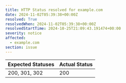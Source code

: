```yaml
---
title: HTTP Status resolved for example.com
date: 2024-11-02T05:39:38+00:00Z
resolved: True
resolvedWhen: 2024-11-02T05:39:38+00:00Z
resolvedStartTime: 2024-10-25T21:09:43.191474+00:00
severity: notice
affected:
  - example.com
section: issue
---
```


| Expected Statuses | Actual Status  |
|-------------------|----------------|
| 200, 301, 302 | 200 |
